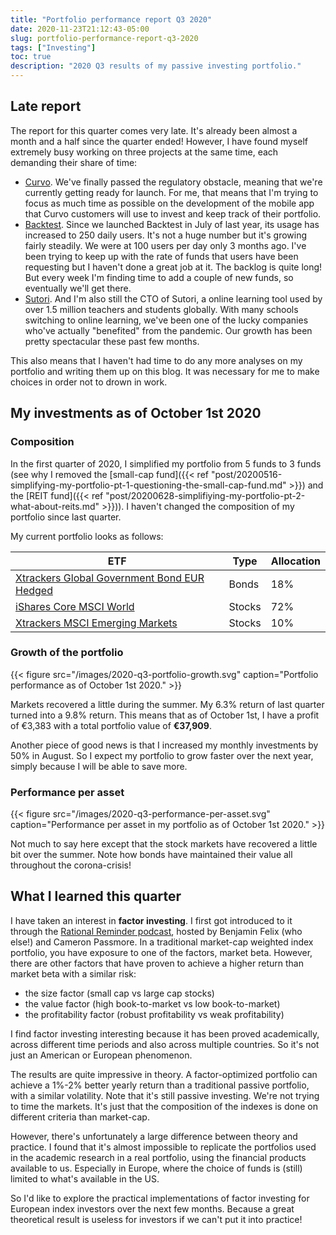 ```yaml
---
title: "Portfolio performance report Q3 2020"
date: 2020-11-23T21:12:43-05:00
slug: portfolio-performance-report-q3-2020
tags: ["Investing"]
toc: true
description: "2020 Q3 results of my passive investing portfolio."
---
```


## Late report
The report for this quarter comes very late. It's already been almost a month
and a half since the quarter ended! However, I have found myself extremely busy
working on three projects at the same time, each demanding their share of time:

- [Curvo](https://curvo.eu). We've finally passed the regulatory obstacle,
  meaning that we're currently getting ready for launch. For me, that means
  that I'm trying to focus as much time as possible on the development of the
  mobile app that Curvo customers will use to invest and keep track of their
  portfolio.
- [Backtest](https://backtest.curvo.eu). Since we launched Backtest in July of
  last year, its usage has increased to 250 daily users. It's not a huge number
  but it's growing fairly steadily. We were at 100 users per day only 3 months
  ago. I've been trying to keep up with the rate of funds that users have been
  requesting but I haven't done a great job at it. The backlog is quite long!
  But every week I'm finding time to add a couple of new funds, so eventually
  we'll get there.
- [Sutori](https://www.sutori.com). And I'm also still the CTO of Sutori, a
  online learning tool used by over 1.5 million teachers and students globally.
  With many schools switching to online learning, we've been one of the lucky
  companies who've actually "benefited" from the pandemic. Our growth has been
  pretty spectacular these past few months.

This also means that I haven't had time to do any more analyses on my portfolio
and writing them up on this blog. It was necessary for me to make choices in
order not to drown in work.

## My investments as of October 1st 2020
### Composition
In the first quarter of 2020, I simplified my portfolio from 5 funds to 3 funds (see why I removed the [small-cap fund]({{< ref "post/20200516-simplifying-my-portfolio-pt-1-questioning-the-small-cap-fund.md" >}}) and the [REIT fund]({{< ref "post/20200628-simplifiying-my-portfolio-pt-2-what-about-reits.md" >}})). I haven't changed the composition of my portfolio since last quarter.

My current portfolio looks as follows:

| ETF                                                                                                 | Type        | Allocation 
|-----------------------------------------------------------------------------------------------------|-------------|------------
| [Xtrackers Global Government Bond EUR Hedged](https://www.justetf.com/en/etf-profile.html?isin=LU0378818131) | Bonds   | 18%
| [iShares Core MSCI World](https://www.justetf.com/en/etf-profile.html?isin=IE00B4L5Y983)            | Stocks      | 72%
| [Xtrackers MSCI Emerging Markets](https://www.justetf.com/en/etf-profile.html?isin=IE00BTJRMP35)    | Stocks      | 10%        

### Growth of the portfolio
{{< figure src="/images/2020-q3-portfolio-growth.svg" caption="Portfolio performance as of October 1st 2020." >}}

Markets recovered a little during the summer. My 6.3% return of last quarter
turned into a 9.8% return. This means that as of October 1st, I have a profit
of €3,383 with a total portfolio value of **€37,909**.

Another piece of good news is that I increased my monthly investments by 50% in
August. So I expect my portfolio to grow faster over the next year, simply
because I will be able to save more.

### Performance per asset
{{< figure src="/images/2020-q3-performance-per-asset.svg" caption="Performance per asset in my portfolio as of October 1st 2020." >}}

Not much to say here except that the stock markets have recovered a little bit
over the summer. Note how bonds have maintained their value all throughout the
corona-crisis!

## What I learned this quarter
I have taken an interest in **factor investing**. I first got introduced to it
through the [Rational Reminder podcast](https://rationalreminder.ca/), hosted
by Benjamin Felix (who else!) and Cameron Passmore. In a traditional market-cap
weighted index portfolio, you have exposure to one of the factors, market beta.
However, there are other factors that have proven to achieve a higher return
than market beta with a similar risk:
- the size factor (small cap vs large cap stocks)
- the value factor (high book-to-market vs low book-to-market)
- the profitability factor (robust profitability vs weak profitability)

I find factor investing interesting because it has been proved academically,
across different time periods and also across multiple countries. So it's not
just an American or European phenomenon.

The results are quite impressive in theory. A factor-optimized portfolio can
achieve a 1%-2% better yearly return than a traditional passive portfolio, with
a similar volatility. Note that it's still passive investing. We're not trying
to time the markets. It's just that the composition of the indexes is done on
different criteria than market-cap.

However, there's unfortunately a large difference between theory and practice.
I found that it's almost impossible to replicate the portfolios used in the
academic research in a real portfolio, using the financial products available
to us. Especially in Europe, where the choice of funds is (still) limited to
what's available in the US.

So I'd like to explore the practical implementations of factor investing for
European index investors over the next few months. Because a great theoretical
result is useless for investors if we can't put it into practice!
